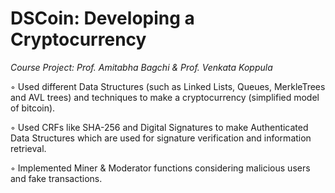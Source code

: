 # DSCoin: Developing a Cryptocurrency
*Course Project: Prof. Amitabha Bagchi & Prof. Venkata Koppula*

◦ Used different Data Structures (such as Linked Lists, Queues, MerkleTrees and AVL trees) and
techniques to make a cryptocurrency (simplified model of bitcoin).

◦ Used CRFs like SHA-256 and Digital Signatures to make Authenticated Data Structures which are
used for signature verification and information retrieval.

◦ Implemented Miner & Moderator functions considering malicious users and fake transactions.

